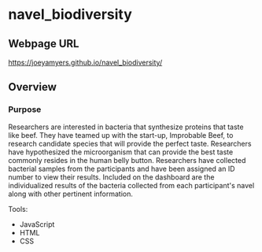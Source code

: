 # navel_biodiversity

## Webpage URL
https://joeyamyers.github.io/navel_biodiversity/

## Overview
### Purpose
Researchers are interested in bacteria that synthesize proteins that taste like beef. They have teamed up with the start-up, Improbable Beef, to research candidate species that will provide the perfect taste. Researchers have hypothesized the microorganism that can provide the best taste commonly resides in the human belly button. Researchers have collected bacterial samples from the participants and have been assigned an ID number to view their results. Included on the dashboard are the individualized results of the bacteria collected from each participant's navel along with other pertinent information.


Tools:
* JavaScript
* HTML
* CSS


